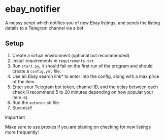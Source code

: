 # ebay_notifier
A messy script which notifies you of new Ebay listings, and sends the listing details to a Telegram channel via a bot.


## Setup
1) Create a virtual environment (optional but recommended).
2) Install requirements in `requirements.txt`.
3) Run `start.py`, it should fail on the first run of the program and should create a `config.yml` file.
4) Use an Ebay search link* to enter into the config, along with a max price of the item.
5) Enter your Telegram bot token, channel ID, and the delay between each check (I recommend 5 to 20 minutes depending on how popular your item is).
5) Run the `autorun.sh` file.
6) Success!!

> [!IMPORTANT]
> Make sure to use proxies if you are planing on checking for new listings more frequently!